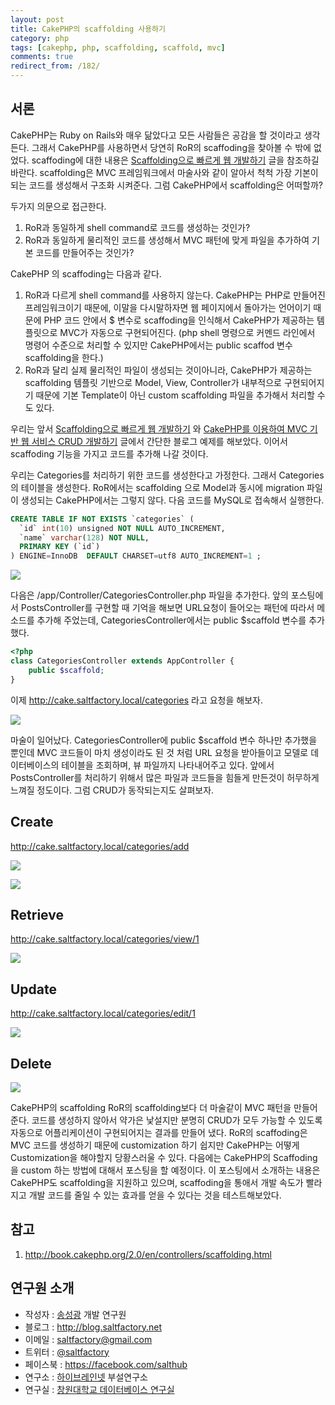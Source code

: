 ```yaml
---
layout: post
title: CakePHP의 scaffolding 사용하기
category: php
tags: [cakephp, php, scaffolding, scaffold, mvc]
comments: true
redirect_from: /182/
---
```


## 서론

CakePHP는 Ruby on Rails와 매우 닮았다고 모든 사람들은 공감을 할 것이라고 생각든다. 그래서 CakePHP를 사용하면서 당연히 RoR의 scaffoding을 찾아볼 수 밖에 없었다. scaffoding에 대한 내용은 [Scaffolding으로 빠르게 웹 개발하기](http://blog.saltfactory.net/177) 글을 참조하길 바란다. scaffolding은 MVC 프레임워크에서 마술사와 같이 알아서 척척 가장 기본이 되는 코드를 생성해서 구조화 시켜준다. 그럼 CakePHP에서 scaffolding은 어떠할까?

두가지 의문으로 접근한다.
1. RoR과 동일하게 shell command로 코드를 생성하는 것인가?
2. RoR과 동일하게 물리적인 코드를 생성해서 MVC 패턴에 맞게 파일을 추가하여 기본 코드를 만들어주는 것인가?

CakePHP 의 scaffoding는 다음과 같다.
1. RoR과 다르게 shell command를 사용하지 않는다. CakePHP는 PHP로 만들어진 프레임워크이기 때문에, 이말을 다시말하자면 웹 페이지에서 돌아가는 언어이기 때문에 PHP 코드 안에서 $ 변수로 scaffoding을 인식해서 CakePHP가 제공하는 템플릿으로 MVC가 자동으로 구현되어진다. (php shell 명령으로 커멘드 라인에서 명령어 수준으로 처리할 수 있지만 CakePHP에서는 public scaffod 변수 scaffolding을 한다.)
2. RoR과 달리 실제 물리적인 파일이 생성되는 것이아니라, CakePHP가 제공하는 scaffolding 템플릿 기반으로 Model, View, Controller가 내부적으로 구현되어지기 때문에 기본 Template이 아닌 custom scaffolding 파일을 추가해서 처리할 수도 있다.

우리는 앞서 [Scaffolding으로 빠르게 웹 개발하기](http://blog.saltfactory.net/177) 와 [CakePHP를 이용하여 MVC 기반 웹 서비스 CRUD 개발하기](http://blog.saltfactory.net/181) 글에서 간단한 블로그 예제를 해보았다. 이어서 scaffoding 기능을 가지고 코드를 추가해 나갈 것이다.

<!--more-->

우리는 Categories를 처리하기 위한 코드를 생성한다고 가정한다. 그래서 Categories의 테이블을 생성한다. RoR에서는 scaffolding 으로 Model과 동시에 migration 파일이 생성되는 CakePHP에서는 그렇지 않다. 다음 코드를 MySQL로 접속해서 실행한다.

```sql
CREATE TABLE IF NOT EXISTS `categories` (
  `id` int(10) unsigned NOT NULL AUTO_INCREMENT,
  `name` varchar(128) NOT NULL,
  PRIMARY KEY (`id`)
) ENGINE=InnoDB  DEFAULT CHARSET=utf8 AUTO_INCREMENT=1 ;
```

![](http://cfile1.uf.tistory.com/image/145F133A50460BE2350A70)

다음은 /app/Controller/CategoriesController.php 파일을 추가한다. 앞의 포스팅에서 PostsController를 구현할 때 기억을 해보면 URL요청이 들어오는 패턴에 따라서 메소드를 추가해 주었는데, CategoriesController에서는 public $scaffold 변수를 추가했다.

```php
<?php
class CategoriesController extends AppController {
    public $scaffold;
}
```

이제 http://cake.saltfactory.local/categories 라고 요청을 해보자.

![](http://cfile23.uf.tistory.com/image/1162BF3A50460D31328390)

마술이 일어났다. CategoriesController에 public $scaffold 변수 하나만 추가했을 뿐인데 MVC 코드들이 마치 생성이라도 된 것 처럼 URL 요청을 받아들이고 모델로 데이터베이스의 테이블을 조회하며, 뷰 파일까지 나타내어주고 있다. 앞에서 PostsController를 처리하기 위해서 많은 파일과 코드들을 힘들게 만든것이 허무하게 느껴질 정도이다. 그럼 CRUD가 동작되는지도 살펴보자.

## Create

http://cake.saltfactory.local/categories/add

![](http://cfile3.uf.tistory.com/image/194C8F3350460E10048A87)

![](http://cfile10.uf.tistory.com/image/191C7C3750460E2925BAC1)

## Retrieve

http://cake.saltfactory.local/categories/view/1

![](http://cfile1.uf.tistory.com/image/1360023850460EBE2BFCE1)

## Update

http://cake.saltfactory.local/categories/edit/1

![](http://cfile25.uf.tistory.com/image/1222743950460EFC2AE7F5)

## Delete

![](http://cfile6.uf.tistory.com/image/123F5A3750460F42035E59)

CakePHP의 scaffolding RoR의 scaffolding보다 더 마술같이 MVC 패턴을 만들어준다. 코드를 생성하지 않아서 약가은 낯설지만 분명히 CRUD가 모두 가능할 수 있도록 자동으로 어플리케이션이 구현되어지는 결과를 만들어 냈다. RoR의 scaffoding은 MVC 코드를 생성하기 때문에 customization 하기 쉽지만 CakePHP는 어떻게 Customization을 해야할지 당황스러울 수 있다. 다음에는 CakePHP의 Scaffoding을 custom 하는 방법에 대해서 포스팅을 할 예정이다. 이 포스팅에서 소개하는 내용은 CakePHP도 scaffolding을 지원하고 있으며, scaffoding을 통애서 개발 속도가 빨라지고 개발 코드를 줄일 수 있는 효과를 얻을 수 있다는 것을 테스트해보았다.


## 참고

1. http://book.cakephp.org/2.0/en/controllers/scaffolding.html


## 연구원 소개

* 작성자 : [송성광](http://about.me/saltfactory) 개발 연구원
* 블로그 : http://blog.saltfactory.net
* 이메일 : [saltfactory@gmail.com](mailto:saltfactory@gmail.com)
* 트위터 : [@saltfactory](https://twitter.com/saltfactory)
* 페이스북 : https://facebook.com/salthub
* 연구소 : [하이브레인넷](http://www.hibrain.net) 부설연구소
* 연구실 : [창원대학교 데이터베이스 연구실](http://dblab.changwon.ac.kr)
